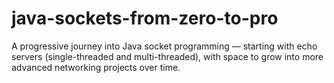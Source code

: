 # java-sockets-from-zero-to-pro
A progressive journey into Java socket programming — starting with echo servers (single-threaded and multi-threaded), with space to grow into more advanced networking projects over time.
